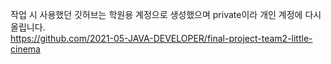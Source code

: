 작업 시 사용했던 깃허브는 학원용 계정으로 생성했으며 private이라 개인 계정에 다시 올립니다. <br>
https://github.com/2021-05-JAVA-DEVELOPER/final-project-team2-little-cinema
